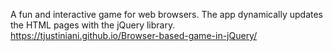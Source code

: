 A fun and interactive game for web browsers. The app dynamically updates the HTML pages with the jQuery library.
https://tjustiniani.github.io/Browser-based-game-in-jQuery/
